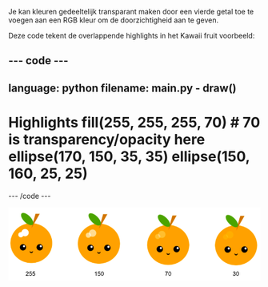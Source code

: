 Je kan kleuren gedeeltelijk transparant maken door een vierde getal toe te voegen aan een RGB kleur om de doorzichtigheid aan te geven.

Deze code tekent de overlappende highlights in het Kawaii fruit voorbeeld:

--- code ---
---
language: python
filename: main.py - draw()
---

  # Highlights fill(255, 255, 255, 70) # 70 is transparency/opacity here ellipse(170, 150, 35, 35) ellipse(150, 160, 25, 25)

--- /code ---

![kawaii fruit afbeelding met highlights bij verschillende dekkingen: 30, 70, 150, 255. 30 is meer dekkend en 255 is minder dekkend](images/opacity.png)

